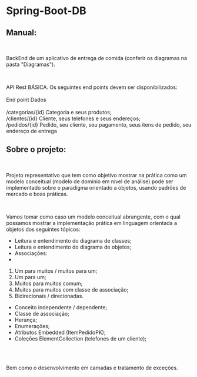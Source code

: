 # Spring-Boot-DB<br />

## Manual:
<p>&ensp; <p />BackEnd de um aplicativo de entrega de comida (conferir os diagramas na pasta "Diagramas").<br />
<p> <p />

<p> &ensp;<p />API Rest BÁSICA. Os seguintes end points devem ser disponibilizados: <br /> <br />
End point Dados <br /> <br />
/categorias/{id} Categoria e seus produtos; <br />
/clientes/{id} Cliente, seus telefones e seus endereços; <br />
/pedidos/{id} Pedido, seu cliente, seu pagamento, seus itens de 
pedido, seu endereço de entrega 

## Sobre o projeto: <br />
<p>&ensp; <p />Projeto representativo que tem como objetivo mostrar na prática como um modelo conceitual (modelo de 
domínio em nível de análise) pode ser implementado sobre o paradigma orientado a objetos, usando padrões de 
mercado e boas práticas. <br />

<p> &ensp;<p />Vamos tomar como caso um modelo conceitual abrangente, com o qual possamos mostrar a implementação prática 
em linguagem orientada a objetos dos seguintes tópicos: <br />

<ul> 
   <li>Leitura e entendimento do diagrama de classes;</li>
   <li>Leitura e entendimento do diagrama de objetos;</li>
  <li> Associações:  <li> </ul>
  <ol>
     <li> Um para muitos / muitos para um;</li>
     <li> Um para um;</li>
     <li> Muitos para muitos comum;</li>
     <li> Muitos para muitos com classe de associação;</li>
     <li> Bidirecionais / direcionadas.</li>
  </ol>
  <ul>
  <li> Conceito independente / dependente;</li>
  <li> Classe de associação;</li>
   <li>Herança;</li>
   <li>Enumerações; </li>
   <li>Atributos Embedded (ItemPedidoPK); </li>
   <li>Coleções ElementCollection (telefones de um cliente);</li> 
</ul>
   <br /><br />


Bem como o desenvolvimento em camadas e tratamento de exceções.
